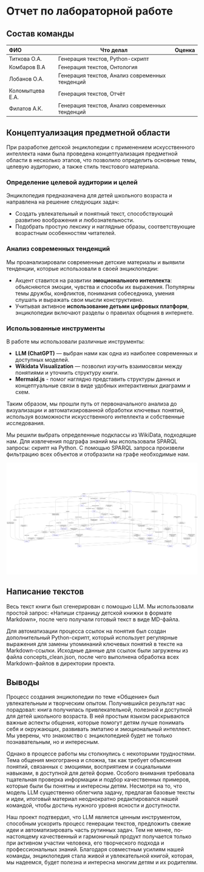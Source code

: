 # Отчет по лабораторной работе

## Состав команды

| ФИО           | Что делал                                                                    | Оценка |
| :------------ | ---------------------------------------------------------------------------- | ------ |
| Титкова О.А.    | Генерация текстов, Python-скрипт                                        |        |
| Комбаров В.А | Генерация текстов, Онтология                                       |        |
| Лобанов О.А.  | Генерация текстов, Анализ современных тенденций                                                     |        |
| Коломытцева Е.А.    | Генерация текстов, Отчёт          |        |
| Филатов А.К. | Генерация текстов, Анализ современных тенденций |        |

## Концептуализация предметной области

При разработке детской энциклопедии с применением искусственного интеллекта нами была проведена концептуализация предметной области в несколько этапов, что позволило определить основные темы, целевую аудиторию, а также стиль текстового материала.

### Определение целевой аудитории и целей

Энциклопедия предназначена для детей школьного возраста и направлена на решение следующих задач:

- Создать увлекательный и понятный текст, способствующий развитию воображения и любознательности.
- Подобрать простую лексику и наглядные образы, соответствующие возрастным особенностям читателей.

### Анализ современных тенденций

Мы проанализировали современные детские материалы и выявили тенденции, которые использовали в своей энциклопедии:

- Акцент ставится на развитии **эмоционального интеллекта**: объясняются эмоции, чувства и способы их выражения. Популярны темы дружбы, конфликтов, понимания собеседника, умения слушать и выражать свои мысли конструктивно.
- Учитывая активное **использование детьми цифровых платформ**, энциклопедии включают разделы о правилах общения в интернете.

### Использованные инструменты

В работе мы использовали различные инструменты:

- **LLM (ChatGPT)** — выбран нами как одна из наиболее современных и доступных моделей.
- **Wikidata Visualization** — позволил изучить взаимосвязи между понятиями и уточнить структуру книги.
- **Mermaid.js** - помог наглядно представить структуры данных и концептуальные связи в виде удобных интерактивных диаграмм и схем.

Таким образом, мы прошли путь от первоначального анализа до визуализации и автоматизированной обработки ключевых понятий, используя возможности искусственного интеллекта и собственные исследования.

Мы решили выбрать определенные подклассы из WikiData, подходящие нам. Для извлечения подграфа знаний мы использовали SPARQL запросы: скрипт на Python. С помощью SPARQL запроса произвели фильтрацию всех объектов и отобразили на графе необходимые нам.

![Онтология](Diagram.png)

## Написание текстов

Весь текст книги был сгенерирован с помощью LLM. Мы использовали простой запрос: «Напиши страницу детской книжки в формате Markdown», после чего получали готовый текст в виде MD-файла.

Для автоматизации процесса ссылок на понятия был создан дополнительный Python-скрипт, который использует регулярные выражения для замены упоминаний ключевых понятий в тексте на Markdown-ссылки. Исходные данные для ссылок были загружены из файла concepts_clean.json, после чего выполнена обработка всех Markdown-файлов в директории проекта.

## Выводы

Процесс создания энциклопедии по теме «Общение» был увлекательным и творческим опытом. Получившийся результат нас порадовал: книга получилась привлекательной, полезной и доступной для детей школьного возраста. В ней простым языком раскрываются важные аспекты общения, которые помогут детям лучше понимать себя и окружающих, развивать эмпатию и эмоциональный интеллект. Мы уверены, что знакомство с энциклопедией будет не только познавательным, но и интересным.

Однако в процессе работы мы столкнулись с некоторыми трудностями. Тема общения многогранна и сложна, так как требует объяснения понятий, связанных с эмоциями, восприятием и социальными навыками, в доступной для детей форме. Особого внимания требовала тщательная проверка информации и подбор качественных примеров, которые были бы понятны и интересны детям. Несмотря на то, что модель LLM существенно облегчила задачу, предлагая базовые тексты и идеи, итоговый материал неоднократно редактировался нашей командой, чтобы достичь нужного уровня ясности и доступности.

Наш проект подтвердил, что LLM является ценным инструментом, способным ускорить процесс генерации текстов, предложить свежие идеи и автоматизировать часть рутинных задач. Тем не менее, по-настоящему качественный и гармоничный продукт получается только при активном участии человека, его творческого подхода и профессиональных знаний. Благодаря совместным усилиям нашей команды, энциклопедия стала живой и увлекательной книгой, которая, мы надеемся, будет полезна и интересна многим детям и их родителям.